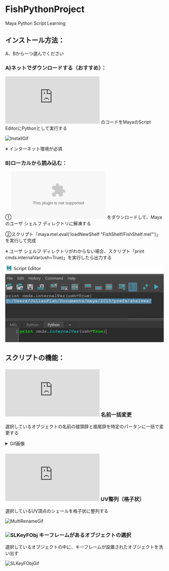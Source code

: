 # FishPythonProject
Maya Python Script Learning

## インストール方法：

A、Bから一つ選んでください

### A)ネットでダウンロードする（おすすめ）：

![Construct](https://raw.githubusercontent.com/Julian-Fish/FishPythonProject/master/maya%20script/py/Construct.py)
のコードをMayaのScript EditorにPythonとして実行する

![InstallGif](https://raw.githubusercontent.com/Julian-Fish/FishPythonProject/master/gif/Construct/install.gif)

※ インターネット環境が必須

### B)ローカルから読み込む：

①![Zipファイル](https://github.com/Julian-Fish/FishPythonProject/raw/master/maya%20script/zip/FishShelf.zip)
をダウンロードして、Mayaのユーザ シェルフ ディレクトリに解凍する


②スクリプト「maya.mel.eval('loadNewShelf "FishShelf/FishShelf.mel"')」を実行して完成

※ ユーザ シェルフ ディレクトリがわからない場合、スクリプト「print cmds.internalVar(ush=True)」を実行したら出力する

![install_local](https://raw.githubusercontent.com/Julian-Fish/FishPythonProject/master/gif/install/install_local.png)

## スクリプトの機能：

### ![MultiRename](https://raw.githubusercontent.com/Julian-Fish/FishPythonProject/master/maya%20script/py/multiRename.py) 名前一括変更

選択しているオブジェクトの名前の接頭辞と接尾辞を特定のパータンに一括で変更する

<details>
<summary>Gif画像</summary>
  
![MultiRenameGif](https://raw.githubusercontent.com/Julian-Fish/FishPythonProject/master/gif/multiRename/multiRename.gif)

</details>


### ![UVAlign](https://raw.githubusercontent.com/Julian-Fish/FishPythonProject/master/maya%20script/py/UVAlignVer2.py) UV整列（格子状）

選択しているUV頂点のシェールを格子状に整列する

![MultiRenameGif](https://raw.githubusercontent.com/Julian-Fish/FishPythonProject/master/gif/UVAlign/UVAlign.gif)

### ![SLKeyFObj]() キーフレームがあるオブジェクトの選択

選択しているオブジェクトの中に、キーフレームが設置されたオブジェクトを洗い出す

![SLKeyFObjGif](https://github.com/Julian-Fish/FishPythonProject/blob/master/gif/SLKeyFObj/SLKeyFObj.gif)
<!--
### ![Construct](https://raw.githubusercontent.com/Julian-Fish/FishPythonProject/master/maya%20script/py/Construct.py) シェルフの更新

シェルフを更新する

※ インターネット環境が必須

![ConstructGif](https://raw.githubusercontent.com/Julian-Fish/FishPythonProject/master/gif/Construct/construct.gif)
-->
